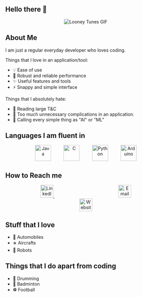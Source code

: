 ## Hello there 👋

<p align="center">
    <img src="https://i.giphy.com/media/v1.Y2lkPTc5MGI3NjExZDExYnBqeDdxaWs5eDA4OWowM2lpbHhrdXNlMG9hZGt0N3JzcXUzZSZlcD12MV9pbnRlcm5hbF9naWZfYnlfaWQmY3Q9Zw/RbDKaczqWovIugyJmW/giphy.gif" alt="Looney Tunes GIF">
</p>

## About Me
I am just a regular everyday developer who loves coding. 

Things that I love in an application/tool:
- 💡 Ease of use
- 🔧 Robust and reliable performance
- ✨ Useful features and tools
- ⚡ Snappy and simple interface

Things that I absolutely hate:
- 📜 Reading large T&C
- 🤯 Too much unnecessary complications in an application.
- 🤯 Calling every simple thing as "AI" or "ML"


## Languages I am fluent in
<p align="center">
    <img src="https://upload.wikimedia.org/wikipedia/en/3/30/Java_programming_language_logo.svg" alt="Java" width="50"/>
    &nbsp;&nbsp;&nbsp;&nbsp;&nbsp;&nbsp;&nbsp;&nbsp;
    <img src="https://upload.wikimedia.org/wikipedia/commons/1/19/C_Logo.png" alt="C" width="50"/>
    &nbsp;&nbsp;&nbsp;&nbsp;&nbsp;&nbsp;&nbsp;&nbsp;
    <img src="https://upload.wikimedia.org/wikipedia/commons/c/c3/Python-logo-notext.svg" alt="Python" width="50"/>
    &nbsp;&nbsp;&nbsp;&nbsp;&nbsp;&nbsp;&nbsp;&nbsp;
    <img src="https://upload.wikimedia.org/wikipedia/commons/8/87/Arduino_Logo.svg" alt="Arduino" width="50"/>
</p>

## How to Reach me
<p align="center">
    <!-- LinkedIn -->
    <a href="https://www.linkedin.com/in/paramesh-sriram-17121a230/" target="_blank" style="margin: 0 100px;">
        <img src="https://cdn-icons-png.flaticon.com/512/174/174857.png" alt="LinkedIn" width="40" height="40">
    </a>
    <!-- Email -->
    <a href="mailto:parameshsriram2020@gmail.com" target="_blank" style="margin: 0 100px;">
        <img src="https://cdn-icons-png.flaticon.com/512/732/732200.png" alt="Email" width="40" height="40">
    </a>
    <!-- Website -->
    <a href="https://paramsthoughts.wordpress.com/" target="_blank" style="margin: 0 100px;">
        <img src="https://cdn-icons-png.flaticon.com/512/609/609803.png" alt="Website" width="40" height="40">
    </a>
</p>

## Stuff that I love
- 🚗 Automobiles 
- ✈️ Aircrafts 
- 🤖 Robots


## Things that I do apart from coding
- 🥁 Drumming
- 🏸 Badminton
- ⚽ Football


